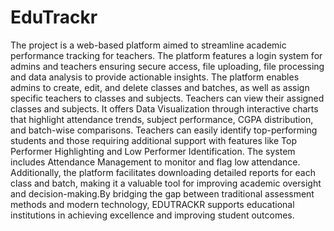 # EduTrackr

The project is a web-based platform aimed to streamline academic performance tracking for teachers. The platform features a login system for admins and teachers ensuring secure access, file uploading, file processing and data analysis to provide actionable insights.
The platform enables admins to create, edit, and delete classes and batches, as well as assign specific teachers to classes and subjects. Teachers can view their assigned classes and subjects. It offers Data Visualization through interactive charts that highlight attendance trends, subject performance, CGPA distribution, and batch-wise comparisons.
Teachers can easily identify top-performing students and those requiring additional support with features like Top Performer Highlighting and Low Performer Identification.
The system includes Attendance Management to monitor and flag low attendance. Additionally, the platform facilitates downloading detailed reports for each class and batch, making it a valuable tool for improving academic oversight and decision-making.By bridging the gap between traditional assessment methods and modern technology, EDUTRACKR supports educational institutions in achieving excellence and improving student outcomes.